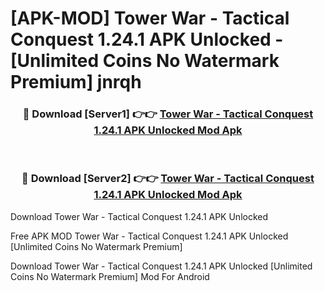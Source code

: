 # [APK-MOD] Tower War - Tactical Conquest 1.24.1 APK Unlocked - [Unlimited Coins No Watermark Premium] jnrqh



<div align="center">
<h3>🔴 Download [Server1] 👉👉 <a href="https://momento.my/?title=Tower_War_-_Tactical_Conquest_1.24.1_APK_Unlocked">Tower War - Tactical Conquest 1.24.1 APK Unlocked Mod Apk</a></h3><br>

<h3>🔴 Download [Server2] 👉👉 <a href="https://momento.my/?title=Tower_War_-_Tactical_Conquest_1.24.1_APK_Unlocked">Tower War - Tactical Conquest 1.24.1 APK Unlocked Mod Apk</a></h3>
</div>



Download Tower War - Tactical Conquest 1.24.1 APK Unlocked 

Free APK MOD Tower War - Tactical Conquest 1.24.1 APK Unlocked [Unlimited Coins No Watermark Premium]

Download Tower War - Tactical Conquest 1.24.1 APK Unlocked [Unlimited Coins No Watermark Premium] Mod For Android

